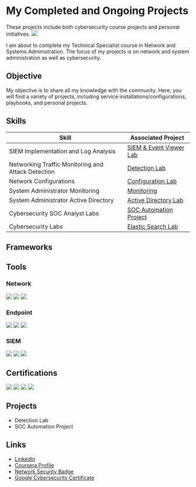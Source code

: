 # My Completed and Ongoing Projects

These projects include both cybersecurity course projects and personal initiatives.
<a href="https://www.linkedin.com/in/jo%C3%A3o-costa-436b262a5/"><img src="https://img.shields.io/badge/-LinkedIn-0072b1?&style=for-the-badge&logo=linkedin&logoColor=white" /></a>

I am about to complete my Technical Specialist course in Network and Systems Administration. The focus of my projects is on network and system administration as well as cybersecurity.

## Objective

My objective is to share all my knowledge with the community. Here, you will find a variety of projects, including service installations/configurations, playbooks, and personal projects.

## Skills

| Skill                                         | Associated Project         |
|-----------------------------------------------|----------------------------|
| SIEM Implementation and Log Analysis          | [SIEM & Event Viewer Lab](https://github.com/JcSamples/My_Journey/tree/main/Cybersecurity/Cyber-Security%20Labs/Blue%20Team%20Labs/SIEM%20%26%20EVENT%20VIEWER/SIEM%20LAB) |   
| Networking Traffic Monitoring and Attack Detection | [Detection Lab](https://github.com/JcSamples/My_Journey/tree/main/Networking/CISCO/Security) |
| Network Configurations                        | [Configuration Lab](https://github.com/JcSamples/My_Journey/tree/main/Networking) |
| System Administrator Monitoring               | [Monitoring](https://github.com/JcSamples/My_Journey/tree/main/System%20Administrator) |
| System Administrator Active Directory         | [Active Directory Lab](https://github.com/JcSamples/My_Journey/tree/main/System%20Administrator/Windows/Active%20Directory) |
| Cybersecurity SOC Analyst Labs                | [SOC Automation Project](https://github.com/JcSamples/My_Journey/tree/main/Cybersecurity/Cyber-Security%20Labs/My%20SOC%20Project) |
| Cybersecurity Labs                            | [Elastic Search Lab](https://github.com/JcSamples/My_Journey/tree/main/Cybersecurity/Cyber-Security%20Labs/Blue%20Team%20Labs/SIEM%20%26%20EVENT%20VIEWER/SIEM%20LAB/Elastic%20Search/THREAT%20HUNTING%20%26%20HUNTING%20WITH%20ELASTIC) |  

## Frameworks


## Tools

### Network
<div>
    <img src="https://img.shields.io/badge/-Wireshark-1679A7?&style=for-the-badge&logo=Wireshark&logoColor=white" />
    <img src="https://img.shields.io/badge/-Suricata-EF3B2D?&style=for-the-badge&logo=Suricata&logoColor=white" />
    <img src="https://img.shields.io/badge/-Zeek-777BB4?&style=for-the-badge&logo=Zeek&logoColor=white" />
</div>

### Endpoint
<div>
    <img src="https://img.shields.io/badge/-Microsoft_Defender_for_Endpoint-00A4EF?&style=for-the-badge&logo=Microsoft&logoColor=white" />
    <img src="https://img.shields.io/badge/-Cisco-4B275F?&style=for-the-badge&logo=Cisco&logoColor=white" />
    <img src="https://img.shields.io/badge/-Snort-FFFFFF?&style=for-the-badge&logo=Snort&logoColor=blue" />
</div>

### SIEM
<div>
    <img src="https://img.shields.io/badge/-Wazuh-26A69A?&style=for-the-badge&logo=Wazuh&logoColor=white" />
    <img src="https://img.shields.io/badge/-Splunk-000000?&style=for-the-badge&logo=Splunk&logoColor=white" />
    <img src="https://img.shields.io/badge/-Elastic-005571?&style=for-the-badge&logo=Elastic&logoColor=white" />
</div>

## Certifications

<div>
    <img src="https://img.shields.io/badge/-Level_Effect_Cyber_Security-FF5733?&style=for-the-badge&logo=Cybersecurity&logoColor=white" />
    <img src="https://img.shields.io/badge/-Google_Cyber_Security-34A853?&style=for-the-badge&logo=Google&logoColor=white" />
    <img src="https://img.shields.io/badge/-CCNA-1BA0D7?&style=for-the-badge&logo=Cisco&logoColor=white" />
    <img src="https://img.shields.io/badge/-Linux_Essentials-0B3D91?&style=for-the-badge&logo=Linux&logoColor=white" />
</div>

## Projects
- Detection Lab
- SOC Automation Project

## Links
- [LinkedIn](https://www.linkedin.com/in/jo%C3%A3o-costa-436b262a5/)
- [Coursera Profile](https://www.coursera.org/user/6ca4402a548d9d1ddab8789b07abab16)
- [Network Security Badge](https://www.credly.com/badges/6f0a360e-492d-4447-9e76-c56f99c2a404/public_url)
- [Google Cybersecurity Certificate](https://coursera.org/share/fba2001cd84de6672c2853453a4b826b)

